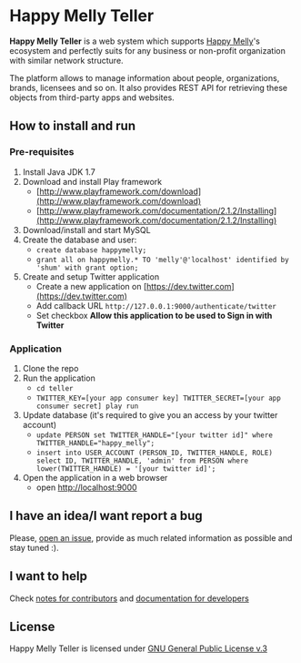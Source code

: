 # Happy Melly Teller
**Happy Melly Teller** is a web system which supports [Happy Melly](http://happymelly.com)'s
ecosystem and perfectly suits for any business or non-profit organization
with similar network structure.

The platform allows to manage information about people, organizations, brands,
licensees and so on. It also provides REST API for retrieving these objects
from third-party apps and websites.

## How to install and run
### Pre-requisites

1. Install Java JDK 1.7
2. Download and install Play framework
    * [http://www.playframework.com/download](http://www.playframework.com/download)
    * [http://www.playframework.com/documentation/2.1.2/Installing](http://www.playframework.com/documentation/2.1.2/Installing)
3. Download/install and start MySQL
4. Create the database and user:
    * `create database happymelly;`
    * `grant all on happymelly.* TO 'melly'@'localhost' identified by 'shum' with grant option;`
5. Create and setup Twitter application
    * Create a new application on [https://dev.twitter.com](https://dev.twitter.com)
    * Add callback URL `http://127.0.0.1:9000/authenticate/twitter`
    * Set checkbox **Allow this application to be used to Sign in with Twitter**

### Application

1. Clone the repo
2. Run the application
    * `cd teller`
    * `TWITTER_KEY=[your app consumer key] TWITTER_SECRET=[your app consumer secret] play run`
3. Update database (it's required to give you an access by your twitter account)
    * `update PERSON set TWITTER_HANDLE="[your twitter id]" where TWITTER_HANDLE="happy_melly";`
    * `insert into USER_ACCOUNT (PERSON_ID, TWITTER_HANDLE, ROLE) select ID, TWITTER_HANDLE, 'admin' from PERSON where lower(TWITTER_HANDLE) = '[your twitter id]';`
4. Open the application in a web browser
    * open [http://localhost:9000](http://localhost:9000)

## I have an idea/I want report a bug
Please, [open an issue](https://github.com/HappyMelly/teller/issues), provide as
much related information as possible and stay tuned :).

## I want to help
Check [notes for contributors](https://github.com/HappyMelly/teller/blog/master/CONTRIBUTING.md)
and [documentation for developers](https://github.com/HappyMelly/teller/blog/master/DEVELOPING.md)

## License
Happy Melly Teller is licensed under [GNU General Public License v.3](http://www.gnu.org/copyleft/gpl.html)

